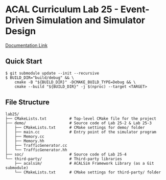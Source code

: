 # ACAL Curriculum Lab 25 - Event-Driven Simulation and Simulator Design

[Documentation Link](https://course.playlab.tw/md/XtO984FhRluy1AOBNfW3gw)

## Quick Start

```shell
$ git submodule update --init --recursive
$ BUILD_DIR="build/debug" && \
    cmake -B "${BUILD_DIR}" -DCMAKE_BUILD_TYPE=Debug && \
    cmake --build "${BUILD_DIR}" -j $(nproc) --target <TARGET>
```

## File Structure

```
lab25/
├── CMakeLists.txt          # Top-level CMake file for the project
├── demo/                   # Source code of Lab 25-2 & Lab 25-3
│   ├── CMakeLists.txt      # CMake settings for demo/ folder
│   ├── main.cc             # Entry point of the simulator program
│   ├── Memory.cc
│   ├── Memory.hh
│   ├── TrafficGenerator.cc
│   └── TrafficGenerator.hh
├── soc/                    # Source code of Lab 25-4
└── third-party/            # Third-party libraries
    ├── acalsim/            # ACALSim Framework Library (as a Git submodule)
    └── CMakeLists.txt      # CMake settings for third-party/ folder
```
